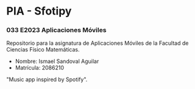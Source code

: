 # PIA - Sfotipy
### 033 E2023 Aplicaciones Móviles

Repositorio para la asignatura de Aplicaciones Móviles de la Facultad de Ciencias Físico Matemáticas.

- Nombre: Ismael Sandoval Aguilar
- Matrícula: 2086210

"Music app inspired by Spotify". 